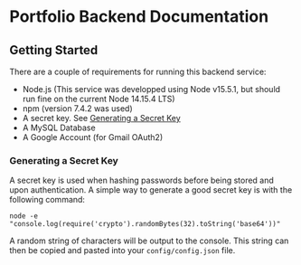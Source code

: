 # Portfolio Backend Documentation

## Getting Started
There are a couple of requirements for running this backend service:
- Node.js (This service was developped using Node v15.5.1, but should run fine on the current Node 14.15.4 LTS)
- npm (version 7.4.2 was used)
- A secret key. See [Generating a Secret Key](#generating-a-secret-key)
- A MySQL Database
- A Google Account (for Gmail OAuth2)

### Generating a Secret Key
A secret key is used when hashing passwords before being stored and upon authentication. A simple way to generate a good secret key is with the following command:
```
node -e "console.log(require('crypto').randomBytes(32).toString('base64'))"
```
A random string of characters will be output to the console. This string can then be copied and pasted into your `config/config.json` file.